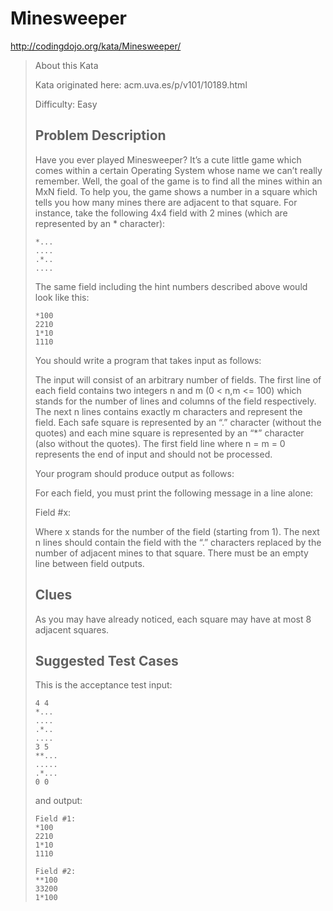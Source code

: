 
# Minesweeper

http://codingdojo.org/kata/Minesweeper/

> About this Kata
>
> Kata originated here: acm.uva.es/p/v101/10189.html
>
> Difficulty: Easy
>
> ## Problem Description
>
> Have you ever played Minesweeper? It’s a cute little game which comes within a certain Operating System whose name we can’t really remember. Well, the goal of the game is to find all the mines within an MxN field. To help you, the game shows a number in a square which tells you how many mines there are adjacent to that square. For instance, take the following 4x4 field with 2 mines (which are represented by an * character):
>
> ```
> *...
> ....
> .*..
> ....
> ```
>
> The same field including the hint numbers described above would look like this:
>
> ```
> *100
> 2210
> 1*10
> 1110
> ```
>
> You should write a program that takes input as follows:
>
> The input will consist of an arbitrary number of fields. The first line of each field contains two integers n and m (0 < n,m <= 100) which stands for the number of lines and columns of the field respectively. The next n lines contains exactly m characters and represent the field. Each safe square is represented by an “.” character (without the quotes) and each mine square is represented by an “*” character (also without the quotes). The first field line where n = m = 0 represents the end of input and should not be processed.
>
> Your program should produce output as follows:
>
> For each field, you must print the following message in a line alone:
>
> Field #x:
>
> Where x stands for the number of the field (starting from 1). The next n lines should contain the field with the “.” characters replaced by the number of adjacent mines to that square. There must be an empty line between field outputs.
>
> ## Clues
>
> As you may have already noticed, each square may have at most 8 adjacent squares.
>
> ## Suggested Test Cases
>
> This is the acceptance test input:
>
> ```
> 4 4
> *...
> ....
> .*..
> ....
> 3 5
> **...
> .....
> .*...
> 0 0
> ```
>
> and output:
>
> ```
> Field #1:
> *100
> 2210
> 1*10
> 1110
>
> Field #2:
> **100
> 33200
> 1*100
> ```
